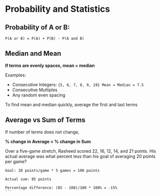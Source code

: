 <!-- omit in toc -->
# Probability and Statistics

## Probability of A or B: 

```
P(A or B) = P(A) + P(B) - P(A and B)
```

## Median and Mean

**If terms are evenly spaces, mean = median**

Examples: 
- Consecutive Integers: `{5, 6, 7, 8, 9, 19} Mean = Median = 7.5`
- Consecutive Multiples
- Any random even spacing

To find mean and median quickly, average the first and last terms

## Average vs Sum of Terms

If number of terms does not change,

**% change in Average = % change in Sum**

Over a five-game stretch, Rasheed scored 22, 16, 12, 14, and 21 points.
His actual average was what percent less than his goal of averaging 20
points per game?

```
Goal: 20 points/game * 5 games = 100 points

Actual sum: 85 points

Percentage difference: (85 - 100)/100 * 100% = -15%
```
